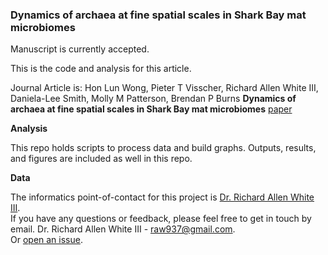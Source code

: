 ### Dynamics of archaea at fine spatial scales in Shark Bay mat microbiomes

Manuscript is currently accepted.

This is the code and analysis for this article. 

Journal Article is: Hon Lun Wong, Pieter T Visscher, Richard Allen White III, Daniela-Lee Smith, Molly M Patterson, Brendan P Burns **Dynamics of archaea at fine spatial scales in Shark Bay mat microbiomes** [paper](https://www.nature.com/articles/srep46160) 

**Analysis**

This repo holds scripts to process data and build graphs. Outputs, results, and figures are included as well in this repo. 

**Data**

The informatics point-of-contact for this project is [Dr. Richard Allen White III](https://github.com/raw937).<br />
If you have any questions or feedback, please feel free to get in touch by email. 
Dr. Richard Allen White III - raw937@gmail.com.  <br />
Or [open an issue](https://github.com/raw937/SharkBay_Archaea/issues).
